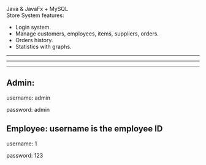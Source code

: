 Java & JavaFx + MySQL         
Store System features:
- Login system.
- Manage customers, employees, items, suppliers, orders.
- Orders history.
- Statistics with graphs.
---
---
---




Admin:
----
username: admin

password: admin




Employee: username is the employee ID
----
username: 1

password: 123
